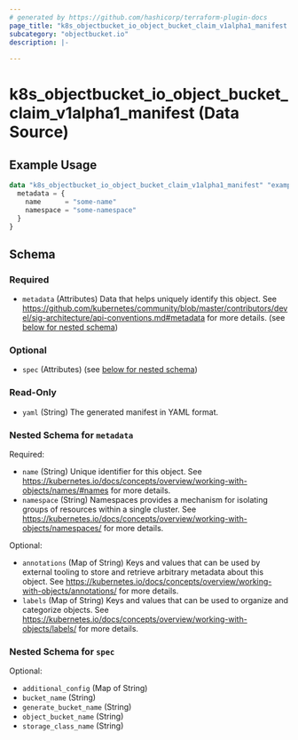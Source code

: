 ```yaml
---
# generated by https://github.com/hashicorp/terraform-plugin-docs
page_title: "k8s_objectbucket_io_object_bucket_claim_v1alpha1_manifest Data Source - terraform-provider-k8s"
subcategory: "objectbucket.io"
description: |-
  
---
```


# k8s_objectbucket_io_object_bucket_claim_v1alpha1_manifest (Data Source)



## Example Usage

```terraform
data "k8s_objectbucket_io_object_bucket_claim_v1alpha1_manifest" "example" {
  metadata = {
    name      = "some-name"
    namespace = "some-namespace"
  }
}
```

<!-- schema generated by tfplugindocs -->
## Schema

### Required

- `metadata` (Attributes) Data that helps uniquely identify this object. See https://github.com/kubernetes/community/blob/master/contributors/devel/sig-architecture/api-conventions.md#metadata for more details. (see [below for nested schema](#nestedatt--metadata))

### Optional

- `spec` (Attributes) (see [below for nested schema](#nestedatt--spec))

### Read-Only

- `yaml` (String) The generated manifest in YAML format.

<a id="nestedatt--metadata"></a>
### Nested Schema for `metadata`

Required:

- `name` (String) Unique identifier for this object. See https://kubernetes.io/docs/concepts/overview/working-with-objects/names/#names for more details.
- `namespace` (String) Namespaces provides a mechanism for isolating groups of resources within a single cluster. See https://kubernetes.io/docs/concepts/overview/working-with-objects/namespaces/ for more details.

Optional:

- `annotations` (Map of String) Keys and values that can be used by external tooling to store and retrieve arbitrary metadata about this object. See https://kubernetes.io/docs/concepts/overview/working-with-objects/annotations/ for more details.
- `labels` (Map of String) Keys and values that can be used to organize and categorize objects. See https://kubernetes.io/docs/concepts/overview/working-with-objects/labels/ for more details.


<a id="nestedatt--spec"></a>
### Nested Schema for `spec`

Optional:

- `additional_config` (Map of String)
- `bucket_name` (String)
- `generate_bucket_name` (String)
- `object_bucket_name` (String)
- `storage_class_name` (String)
